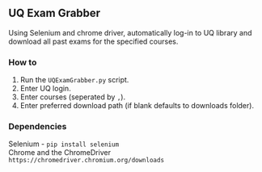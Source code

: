## UQ Exam Grabber

Using Selenium and chrome driver, automatically log-in to UQ library and download all past exams for the specified
courses.

### How to
1. Run the `UQExamGrabber.py` script.
2. Enter UQ login.
3. Enter courses (seperated by `,`).
4. Enter preferred download path (if blank defaults to downloads folder).

### Dependencies
Selenium - `pip install selenium` 
<br>
Chrome and the ChromeDriver `https://chromedriver.chromium.org/downloads`
